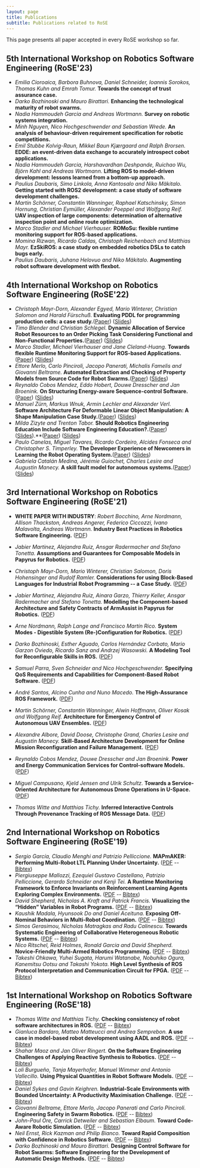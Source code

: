 ```yaml
---
layout: page
title: Publications
subtitle: Publications related to RoSE
---
```


This page presents all paper accepted in every RoSE workshop so far.

## 5th International Workshop on Robotics Software Engineering (RoSE'23)

* _Emilia Cioroaica, Barbora Buhnova, Daniel Schneider, Ioannis Sorokos, Thomas Kuhn and Emrah Tomur._
  **Towards the concept of trust assurance case.**
* _Darko Bozhinoski and Mauro Birattari._
  **Enhancing the technological maturity of robot swarms.**
* _Nadia Hammoudeh Garcia and Andreas Wortmann._
  **Survey on robotic systems integration.**
* _Minh Nguyen, Nico Hochgeschwender and Sebastian Wrede._
  **An analysis of behaviour-driven requirement specification for robotic competitions.**
* _Emil Stubbe Kolvig-Raun, Mikkel Baun Kjærgaard and Ralph Brorsen._
  **EDDE: an event-driven data exchange to accurately introspect cobot applications.**
* _Nadia Hammoudeh Garcia, Harshavardhan Deshpande, Ruichao Wu, Björn Kahl and Andreas Wortmann._
  **Lifting ROS to model-driven development: lessons learned from a bottom-up approach.**
* _Paulius Daubaris, Simo Linkola, Anna Kantosalo and Niko Mäkitalo._
  **Getting started with ROS2 development: a case study of software development challenges.**
* _Martin Schörner, Constantin Wanninger, Raphael Katschinsky, Simon Hornung, Christian Eymüller, Alexander Poeppel and Wolfgang Reif._
  **UAV inspection of large components: determination of alternative inspection point and online route optimization.**
* _Marco Stadler and Michael Vierhauser._
  **ROMoSu: flexible runtime monitoring support for ROS-based applications.**
* _Momina Rizwan, Ricardo Caldas, Christoph Reichenbach and Matthias Mayr._
  **EzSkiROS: a case study on embedded robotics DSLs to catch bugs early.**
* _Paulius Daubaris, Juhana Helovuo and Niko Mäkitalo._
  **Augmenting robot software development with flexbot.**

## 4th International Workshop on Robotics Software Engineering (RoSE'22)

* _Christoph Mayr-Dorn, Alexander Egyed, Mario Winterer, Christian Salomon and Harald Fürschuß._ **Evaluating PDDL for programming production cells: a case study.**([Paper](/files/rose2022/papers/RoSE22_paper_1.pdf)) ([Slides](/files/rose2022/slides/RoSE22_paper_1.pdf))
* _Timo Blender and Christian Schlegel._ **Dynamic Allocation of Service Robot Resources to an Order Picking Task Considering Functional and Non-Functional Properties.**([Paper](/files/rose2022/papers/RoSE22_paper_2.pdf)) ([Slides](/files/rose2022/slides/RoSE22_paper_2.pdf))
* _Marco Stadler, Michael Vierhauser and Jane Cleland-Huang._ **Towards flexible Runtime Monitoring Support for ROS-based Applications.**([Paper](/files/rose2022/papers/RoSE22_paper_4.pdf)) ([Slides](/files/rose2022/slides/RoSE22_paper_4.pdf))
* _Ettore Merlo, Carlo Pinciroli, Jacopo Panerati, Michalis Famelis and Giovanni Beltrame._ **Automated Extraction and Checking of Property Models from Source Code for Robot Swarms.**([Paper](/files/rose2022/papers/RoSE22_paper_5.pdf)) ([Slides](/files/rose2022/slides/RoSE22_paper_5.pdf))
* _Reynaldo Cobos Mendez, Eddo Hobert, Douwe Dresscher and Jan Broenink._ **On Structuring Energy-aware Sequence-control Software.**([Paper](/files/rose2022/papers/RoSE22_paper_6.pdf)) ([Slides](/files/rose2022/slides/RoSE22_paper_6.pdf))
* _Manuel Zürn, Markus Wnuk, Armin Lechler and Alexander Verl._ **Software Architecture For Deformable Linear Object Manipulation: A Shape Manipulation Case Study.**([Paper](/files/rose2022/papers/RoSE22_paper_7.pdf)) ([Slides](/files/rose2022/slides/RoSE22_paper_7.pdf))
* _Milda Zizyte and Trenton Tabor._ **Should Robotics Engineering Education Include Software Engineering Education?.**([Paper](/files/rose2022/papers/)) ([Slides](/files/rose2022/slides/)).**([Paper](/files/rose2022/papers/RoSE22_paper_9.pdf)) ([Slides](/files/rose2022/slides/RoSE22_paper_9.pdf))
* _Paulo Canelas, Miguel Tavares, Ricardo Cordeiro, Alcides Fonseca and Christopher S. Timperley._ **The Developer Experience of Newcomers in Learning the Robot Operating System.**([Paper](/files/rose2022/papers/RoSE22_paper_11.pdf)) ([Slides](/files/rose2022/slides/RoSE22_paper_11.pdf))
* _Gabriela Catalán Medina, Jérémie Guiochet, Charles Lesire and Augustin Manecy._ **A skill fault model for autonomous systems.**([Paper](/files/rose2022/papers/RoSE22_paper_12.pdf)) ([Slides](/files/rose2022/slides/RoSE22_paper_12.pdf))

## 3rd International Workshop on Robotics Software Engineering (RoSE'21)

* **WHITE PAPER WITH INDUSTRY**: _Robert Bocchino, Arne Nordmann, Allison Thackston, Andreas Angerer, Federico Ciccozzi, Ivano Malavolta, Andreas Wortmann._ **Industry Best Practices in Robotics Software Engineering.** ([PDF](https://arxiv.org/abs/2212.04877))

* _Jabier Martinez, Alejandra Ruiz, Ansgar Radermacher and Stefano Tonetta._ **Assumptions and Guarantees for Composable Models in Papyrus for Robotics.** ([PDF](/files/rose2021/papers/rose2021_1.pdf))
* _Christoph Mayr-Dorn, Mario Winterer, Christian Salomon, Doris Hohensinger and Rudolf Ramler._ **Considerations for using Block-Based Languages for Industrial Robot Programming -- a Case Study.** ([PDF](/files/rose2021/papers/rose2021_2.pdf))
* _Jabier Martinez, Alejandra Ruiz, Ainara Garzo, Thierry Keller, Ansgar Radermacher and Stefano Tonetta._ **Modelling the Component-based Architecture and Safety Contracts of ArmAssist in Papyrus for Robotics.** ([PDF](/files/rose2021/papers/rose2021_3.pdf))
* _Arne Nordmann, Ralph Lange and Francisco Martín Rico._ **System Modes - Digestible System (Re-)Configuration for Robotics.** ([PDF](/files/rose2021/papers/rose2021_4.pdf))
* _Darko Bozhinoski, Esther Aguado, Carlos Hernández Corbato, Mario Garzon Oviedo, Ricardo Sanz and Andrzej Wasowski._ **A Modeling Tool for Reconfigurable Skills in ROS.** ([PDF](/files/rose2021/papers/rose2021_5.pdf))
* _Samuel Parra, Sven Schneider and Nico Hochgeschwender._ **Specifying QoS Requirements and Capabilities for Component-Based Robot Software.** ([PDF](/files/rose2021/papers/rose2021_6.pdf))
* _André Santos, Alcino Cunha and Nuno Macedo._ **The High-Assurance ROS Framework.** ([PDF](/files/rose2021/papers/rose2021_7.pdf))
* _Martin Schörner, Constantin Wanninger, Alwin Hoffmann, Oliver Kosak and Wolfgang Reif._ **Architecture for Emergency Control of Autonomous UAV Ensembles.** ([PDF](/files/rose2021/papers/rose2021_8.pdf))
* _Alexandre Albore, David Doose, Christophe Grand, Charles Lesire and Augustin Manecy._ **Skill-Based Architecture Development for Online Mission Reconfiguration and Failure Management.** ([PDF](/files/rose2021/papers/rose2021_9.pdf))
* _Reynaldo Cobos Mendez, Douwe Dresscher and Jan Broenink._ **Power and Energy Communication Services for Control-software Models.** ([PDF](/files/rose2021/papers/rose2021_10.pdf))
* _Miguel Campusano, Kjeld Jensen and Ulrik Schultz._ **Towards a Service-Oriented Architecture for Autonomous Drone Operations in U-Space.** ([PDF](/files/rose2021/papers/rose2021_11.pdf))
* _Thomas Witte and Matthias Tichy._ **Inferred Interactive Controls Through Provenance Tracking of ROS Message Data.** ([PDF](/files/rose2021/papers/rose2021_12.pdf))

## 2nd International Workshop on Robotics Software Engineering (RoSE'19)

* _Sergio García, Claudio Menghi and Patrizio Pelliccione._ **MAPmAKER: Performing Multi-Robot LTL Planning Under Uncertainty.** ([PDF](/files/rose2019/papers/rose2019_1.pdf) -- [Bibtex](/files/rose2019/papers/rose2019_1.bib))
* _Piergiuseppe Mallozzi, Ezequiel Gustavo Castellano, Patrizio Pelliccione, Gerardo Schneider and Kenji Tei._ **A Runtime Monitoring Framework to Enforce Invariants on Reinforcement Learning Agents Exploring Complex Environments.** ([PDF](./files/rose2019/papers/rose2019_2.pdf) -- [Bibtex](./files/rose2019/papers/rose2019_2.bib))
* _David Shepherd, Nicholas A. Kraft and Patrick Francis._ **Visualizing the “Hidden” Variables in Robot Programs.** ([PDF](./files/rose2019/papers/rose2019_3.pdf) -- [Bibtex](./files/rose2019/papers/rose2019_3.bib))
* _Kaushik Madala, Hyunsook Do and Daniel Aceituna._ **Exposing Off-Nominal Behaviors in Multi-Robot Coordination.** ([PDF](./files/rose2019/papers/rose2019_4.pdf) -- [Bibtex](./files/rose2019/papers/rose2019_4.bib))
* _Simos Gerasimou, Nicholas Matragkas and Radu Calinescu._ **Towards Systematic Engineering of Collaborative Heterogeneous Robotic Systems.** ([PDF](./files/rose2019/papers/rose2019_5.pdf) -- [Bibtex](./files/rose2019/papers/rose2019_5.bib))
* _Nico Ritschel, Reid Holmes, Ronald Garcia and David Shepherd._ **Novice-Friendly Multi-Armed Robotics Programming.** ([PDF](./files/rose2019/papers/rose2019_6.pdf) -- [Bibtex](./files/rose2019/papers/rose2019_6.bib))
* _Takeshi Ohkawa, Yuhei Sugata, Harumi Watanabe, Nobuhiko Ogura, Kanemitsu Ootsu and Takashi Yokota._ **High Level Synthesis of ROS Protocol Interpretation and Communication Circuit for FPGA.** ([PDF](./files/rose2019/papers/rose2019_7.pdf) -- [Bibtex](./files/rose2019/papers/rose2019_7.bib))

## 1st International Workshop on Robotics Software Engineering (RoSE'18)

* _Thomas Witte and Matthias Tichy._ **Checking consistency of robot software architectures in ROS.** ([PDF](./files/rose2018/papers/rose2018_1.pdf) -- [Bibtex](./files/rose2018/papers/rose2018_1.bib))
* _Gianluca Bardaro, Matteo Matteucci and Andrea Semprebon._ **A use case in model-based robot development using AADL and ROS.** ([PDF](./files/rose2018/papers/rose2018_2.pdf) -- [Bibtex](./files/rose2018/papers/rose2018_2.bib))
* _Shahar Maoz and Jan Oliver Ringert._ **On the Software Engineering Challenges of Applying Reactive Synthesis to Robotics.** ([PDF](./files/rose2018/papers/rose2018_3.pdf) -- [Bibtex](./files/rose2018/papers/rose2018_3.bib))
* _Loli Burgueño, Tanja Mayerhofer, Manuel Wimmer and Antonio Vallecillo._ **Using Physical Quantities in Robot Software Models.** ([PDF](./files/rose2018/papers/rose2018_4.pdf) -- [Bibtex](./files/rose2018/papers/rose2018_4.bib))
* _Daniel Sykes and Gavin Keighren._ **Industrial-Scale Environments with Bounded Uncertainty: A Productivity Maximisation Challenge.** ([PDF](./files/rose2018/papers/rose2018_5.pdf) -- [Bibtex](./files/rose2018/papers/rose2018_5.bib))
* _Giovanni Beltrame, Ettore Merlo, Jacopo Panerati and Carlo Pinciroli._ **Engineering Safety in Swarm Robotics.** ([PDF](./files/rose2018/papers/rose2018_6.pdf) -- [Bibtex](./files/rose2018/papers/rose2018_6.bib))
* _John-Paul Ore, Carrick Detweiler and Sebastian Elbaum._ **Toward Code-Aware Robotic Simulation.** ([PDF](./files/rose2018/papers/rose2018_7.pdf) -- [Bibtex](./files/rose2018/papers/rose2018_7.pdf))
* _Neil Ernst, Rick Kazman and Philip Bianco._ **Toward Rapid Composition with Confidence in Robotics Software.** ([PDF](./files/rose2018/papers/rose2018_8.pdf) -- [Bibtex](./files/rose2018/papers/rose2018_8.bib))
* _Darko Bozhinoski and Mauro Birattari._ **Designing Control Software for Robot Swarms: Software Engineering for the Development of Automatic Design Methods.** ([PDF](./files/rose2018/papers/rose2018_9.pdf) -- [Bibtex](./files/rose2018/papers/rose2018_9.bib))
